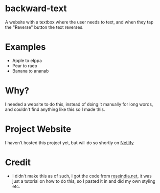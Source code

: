 # backward-text
A website with a textbox where the user needs to text, and when they tap the "Reverse" button the text reverses.

# Examples
- Apple to elppa
- Pear to raep
- Banana to ananab

# Why?
I needed a website to do this, instead of doing it manually for long words, and couldn't find anything like this so I made this.

# Project Website
I haven't hosted this project yet, but will do so shortly on [Netlify](https://www.netlify.com)

# Credit
- I didn't make this as of such, I got the code from [roseindia.net](https://www.roseindia.net/javascript/javascriptexamples/javascript-reverse-text-string.shtml), it was just a tutorial on how to do this, so I pasted it in and did my own styling etc.

